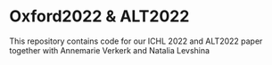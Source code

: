 # Oxford2022 & ALT2022
This repository contains code for our ICHL 2022 and ALT2022 paper together with Annemarie Verkerk and Natalia Levshina
